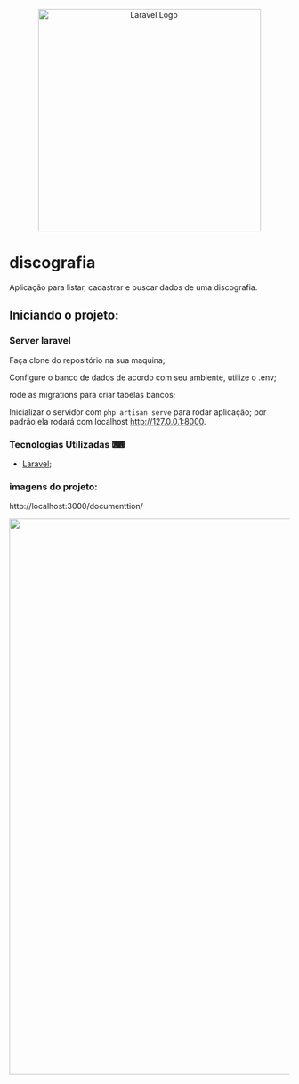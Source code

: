 <p align="center"><a href="https://laravel.com" target="_blank"><img src="https://raw.githubusercontent.com/laravel/art/master/logo-lockup/5%20SVG/2%20CMYK/1%20Full%20Color/laravel-logolockup-cmyk-red.svg" width="400" alt="Laravel Logo"></a></p>

# discografia
Aplicação para listar, cadastrar e buscar dados de uma discografia.

## Iniciando o projeto:

### Server laravel

Faça clone do repositório na sua maquina;

Configure o banco de dados de acordo com seu ambiente, utilize o .env;

rode as migrations para criar tabelas bancos;

Inicializar o servidor com `php artisan serve` para rodar aplicação;
por padrão ela rodará com localhost http://127.0.0.1:8000.

### Tecnologias Utilizadas ⌨

 - [Laravel](https://laravel.com/docs/10.x);

### imagens do projeto: 

http://localhost:3000/documenttion/

<div align="center"> 
  <img src="https://github.com/Wiilderson/carts-api/assets/18035852/4d03d9ee-888e-4920-9ce9-2a6fca5639ed" width="1000px"/>
</div>


